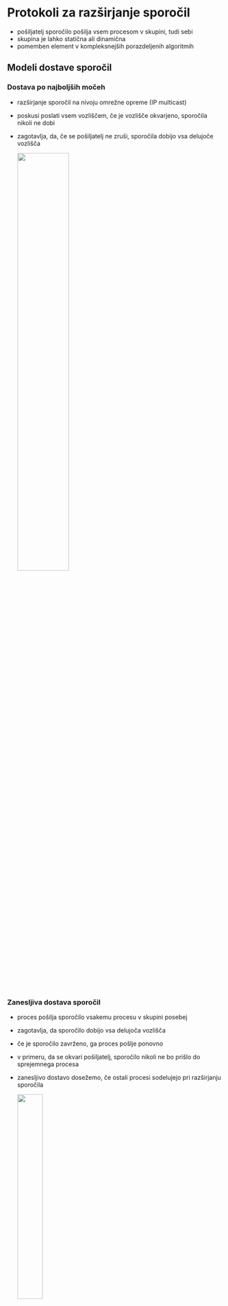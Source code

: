 # Protokoli za razširjanje sporočil

- pošiljatelj sporočilo pošilja vsem procesom v skupini, tudi sebi
- skupina je lahko statična ali dinamična
- pomemben element v kompleksnejših porazdeljenih algoritmih

## Modeli dostave sporočil

### Dostava po najboljših močeh

- razširjanje sporočil na nivoju omrežne opreme (IP multicast)
- poskusi poslati vsem vozliščem, če je vozlišče okvarjeno, sporočila nikoli ne dobi
- zagotavlja, da, če se pošiljatelj ne zruši, sporočila dobijo vsa delujoče vozlišča

  <img src="slike/razsirjanje-po-najboljsih-moceh.png" width="50%" />

### Zanesljiva dostava sporočil

- proces pošilja sporočilo vsakemu procesu v skupini posebej
- zagotavlja, da sporočilo dobijo vsa delujoča vozlišča
- če je sporočilo zavrženo, ga proces pošlje ponovno
- v primeru, da se okvari pošiljatelj, sporočilo nikoli ne bo prišlo do sprejemnega procesa
- zanesljivo dostavo dosežemo, če ostali procesi sodelujejo pri razširjanju sporočila

  <img src="slike/nedostavljeno-sporocilo.png" width="35%" />

#### Nestrpno razširjanje (*angl.* eager)

- ko proces prvič prejme sporočilo, ga prepošlje vsem ostalim procesom
- zelo neučinkovito: $n$ procesov, vsak prejme $n-1$ enakih sporočil, zahtevnost $O(n^2)$

  <img src="slike/razsirjanje-nestrpno.png" width="50%" />

#### Razširjanje z govoricami (*angl.* gossip)

- skupina epidemičnih protokolov
- ko proces prvič prejme sporočilo, ga prepošlje podanemu številu naključno izbranih procesom (tipično trem)
- protokoli ne zagotavljajo popolnoma zanesljive dostave
- verjetnost, da sporočilo ne bo dostavljeno vsem vozliščem, je zelo majhna
- zahtevnost $O(n)$, bistveno bolj učinkoviti od nestrpne različice

  <img src="slike/razsirjanje-govorice.png" width="70%" />

## Vrstni red dostave

- različne zahteve glede vrstnega reda dostave sporočil
- ogrodje za razširjanje sporočil
  - aplikacija na procesu pošiljatelju pokliče funkcijo za razširjanje sporočil
  - funkcija za razširjanje sporočil pošlje sporočila ostalim procesom (prejemnikom), vsakemu posebej
  - ko sprejemni proces sprejme sporočilo, ga funkcija za razširjanje posreduje aplikaciji prejemnika
  - odvisno od zahtev algoritma glede vrstnega reda dostave sporočil, lahko med sprejemom sporočila in posredovanjem aplikaciji nastane večja zakasnitev

  <img src="slike/dostava-sporocil.png" width="70%" />

### Modeli

#### Razširjanje FIFO

- *angl.* first-in-first-out
- najosnovnejši protokol
- sporočila, ki jih pošilja posamezen proces, morajo biti vsem procesom dostavljena v enakem vrstnem redu, kot so bila poslana
- vrstni red sporočil, ki jih pošiljajo različna vozlišča, je poljuben
- primer
  - veljavni vrstni red: ($m_1$, $m_2$, $m_3$), ($m_1$, $m_3$, $m_2$) ali ($m_2$, $m_1$, $m_3$)
  - vzročnost na sliki ne velja, saj proces $C$ prej sprejme $m_2$ kot $m_1$, ki je bil oddan prej

  <img src="slike/razsirjanje-fifo.png" width="45%"/>

#### Vzročno razširjanje

- *angl.* causal broadcast
- dopolnjeno razširjanje FIFO
  - sporočilo iz poljubnega procesa, ki je bilo poslano pred sporočilom iz drugega poljubnega procesa, mora biti vsem procesom dostavljeno prej
  - v primeru, da sta bili sporočili poslanih hkrati, vrstni red dostave ni pomemben
- na zgornji sliki: proces $C$ bo moral zadržati sporočilo $m_2$ dokler ne sprejme sporočila $m_1$
- primer vzročnega razširjanje
  - procesa $A$ in $B$ oddajata hkrati sporočili $m_3$ in $m_2$, zato sta vrstna reda dostave ($m_1$, $m_2$, $m_3$) in ($m_1$, $m_3$, $m_2$) oba pravilna

  <img src="slike/razsirjanje-vzrocno.png" width="45%"/>

#### Popolnoma urejeno razširjanje

- *angl.* total order broadcast
- zahteva, da so sporočila vsem procesom dostavljena v enakem vrstnem redu
- vrstni red dostave sporočil je poljuben
- primera popolnoma urejenega razširjanja

  <img src="slike/razsirjanje-urejeno.png" width="100%"/>

#### Popolnoma urejeno razširjanje FIFO

- zlitje popolnoma urejenega razširjanja in razširjanja FIFO
- sporočila morajo biti vsem procesom dostavljena v enakem vrstnem redu (popolnoma urejeno razširjanje)
- sporočila, poslana iz posameznega procesa, morajo biti na vse procese dostavljena v istem vrstnem redu, kot so bila poslana (razširjanje FIFO)

### Hierarhija modelov razširjanja

<img src="slike/razsirjanje-hierarhija.png" width="50%" />

### Algoritmi

#### Algoritem za razširjanje FIFO

- psevdokoda

  ```go
  // inicializacija procesa
  sent = 0
  delivered = [0, 0, ..., 0]
  buffer = []
  // proces i pošilja sporočilo m
  if send {
    msg = {i, sent, m}
    channel <- msg
    sent++
  }
  // proces i prejme sporočilo 
  if recv {
    msg = <- channel        // msg = {j, sent_j, m_j}
    buffer = append(buffer, msg)
    for {k, delivered[k], m} in buffer {
      application <- m
      buffer = remove(buffer, {k, delivered[k], m})
      delivered[k]++
    }
  }
  ```

  - lokalne strukture
    - `sent` je število sporočil, ki jih je poslal proces `i`
    - `delivered[j]` hrani število sporočil, ki jih je proces `i` prejel od procesa `j`
    - `buffer` hrani sporočila dokler jih algoritem ne posreduje aplikaciji
  - pošiljanje
    - vsako sporočilo `{i, sent, m}` je označeno z oznako pošiljatelja (`i`), zaporedno številko poslanega sporočila (`sent`) in vsebino (`m`)
  - sprejem
    - sporočilo damo v tabelo `buffer`
    - v tabeli pogledamo, če ima sporočilo od kateregakoli pošiljatelja (`k`) pričakovano zaporedno številko `delivered[k]`
    - če obstaja, sporočilo posredujemo aplikaciji, ga izbrišemo iz tabele in povečamo pričakovano zaporedno številko naslednjega sporočila

#### Algoritem za vzročno razširjanje

- algoritem podoben algoritmu FIFO
- namesto štetja prejetih sporočil vpeljemo sistem, podoben vektorski uri (vektorska ura šteje dogodke in sporočila, tu štejemo samo prejeta sporočila)
- psevdokoda

  ```go
  // inicializacija procesa
  sent = 0
  delivered = [0, 0, ..., 0]
  buffer = []
  // proces i pošilja sporočilo m
  if send {
    counters = delivered
    counters[i] = sent
    msg = {i, counters, m}
    channel <- msg
    sent++
  }
  // proces i prejme sporočilo 
  if recv {
    msg = <- channel    // msg = {j, counters_j, m_j}
    buffer = append(buffer, msg)
    for {k, c, m} in buffer && c <= delivered {
      application <- m
      buffer = remove(buffer, {k, c, m})
      delivered[k]++
    }
  }
  ```

  - v sporočilu ne pošiljamo zaporedne številke ampak vektor vseh števcev (`counters`)
    - vektor števcev najprej nastavimo na `delivered`, ki šteje koliko sporočil smo prejeli od drugih procesov; s tem poskrbimo, da bodo vsa do zdaj prejeta sporočila, posredovana aplikaciji pred zdaj oddajanim sporočilom
    - lasten števec nastavimo na število oddanih sporočil; s tem zagotovimo, da bomo ohranjali vrstni red (FIFO) med sporočili, ki jih pošilja izbrani proces
  - sporočilo posredujemo aplikaciji samo v primeru, ko velja `c <= delivered` - vsak števec v `c` je manjši ali enak istoležnemu števcu v `delivered`; primerjava je resnična samo v primeru, ko so bila aplikaciji že posredovana vsa predhodna sporočila
  - posodobimo števec pošiljatelja sporočila, ki smo ga posredovali aplikaciji

#### Popolnoma urejeno razširjanje in popolnoma urejeno razširjanje FIFO

- pristop z enim voditeljem
  - sporočilo, ki ga proces želi razširiti med ostale, pošlje voditelju
  - uporabimo algoritem razširjanja FIFO
  - nimamo rešitve, če voditelj odpove
  - kako varno spremeniti voditelja?
  - ta pristop bomo pogledali pri replikaciji podatkov
- pristop z Lamportovo uro
  - ni enega voditelja
  - vsakemu sporočilu za posodobitev shrambe dodamo vrednost Lamportove ure
  - sporočila dostavljamo glede na vrednost Lamportove ure
    - sporočilo dostavimo aplikaciji, samo če so ga vsi vključeni procesi potrdili
    - proces $P_j$ pošlje potrditev procesu $P_i$ le če
      - $P_j$ ni poslal sporočila ostalim procesom
      - $P_j$ je posodobil svojo shrambo
      - Lamportova ura procesa $P_j$ je večja od Lamportove ure procesa $P_i$
  - kako ugotoviti, da smo videli vsa predhodna sporočila?
    - če smo od vseh procesov prejeli sporočila z večjimi časovnimi žigi
    - če je en proces odpovedal, sporočila ne bomo dobili ...
- oba pristopa odpovesta ob odpovedi enega procesa
